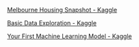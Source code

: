 [Melbourne Housing Snapshot - Kaggle](https://www.kaggle.com/datasets/dansbecker/melbourne-housing-snapshot?resource=download)

[Basic Data Exploration - Kaggle](https://www.kaggle.com/code/dansbecker/basic-data-exploration/tutorial)

[Your First Machine Learning Model - Kaggle](https://www.kaggle.com/code/dansbecker/your-first-machine-learning-model/tutorial)
